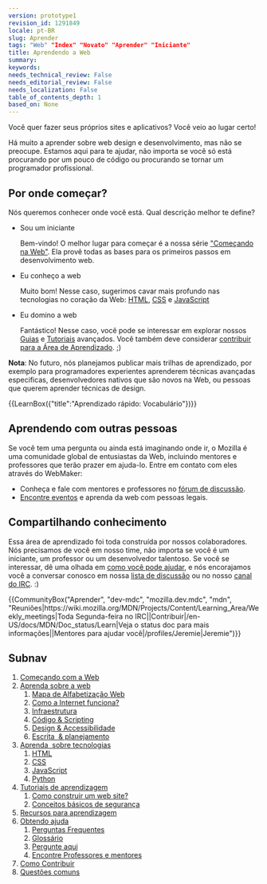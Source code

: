 ```yaml
---
version: prototype1
revision_id: 1291849
locale: pt-BR
slug: Aprender
tags: "Web" "Index" "Novato" "Aprender" "Iniciante"
title: Aprendendo a Web
summary: 
keywords: 
needs_technical_review: False
needs_editorial_review: False
needs_localization: False
table_of_contents_depth: 1
based_on: None
---
```

<div class="summary">
<p>Você quer fazer seus próprios sites e aplicativos? Você veio ao lugar certo!</p>
</div>

<p>Há muito a aprender sobre web design e desenvolvimento, mas não se preocupe. Estamos aqui para te ajudar, não importa se você só está procurando por um pouco de código ou procurando se tornar um programador profissional.</p>

<h2 id="Por_onde_começar">Por onde começar?</h2>

<p>Nós queremos conhecer onde você está. Qual descrição melhor te define?</p>

<ul class="card-grid">
 <li><span>Sou um iniciante</span>

  <p>Bem-vindo! O melhor lugar para começar é a nossa série <a href="/pt-BR/docs/Aprender/Getting_started_with_the_web">"Começando na Web"</a>. Ela provê todas as bases para os primeiros passos em desenvolvimento web.</p>
 </li>
 <li><span>Eu conheço a web</span>
  <p>Muito bom! Nesse caso, sugerimos cavar mais profundo nas tecnologias no coração da Web: <a href="/pt-BR/docs/Aprender/HTML">HTML</a>, <a href="/pt-BR/docs/Aprender/css">CSS</a> e <a href="/pt-BR/docs/Aprender/javascript">JavaScript</a></p>
 </li>
 <li><span>Eu domino a web</span>
  <p>Fantástico! Nesse caso, você pode se interessar em explorar nossos <a href="/en-US/docs/Web/Guide">Guias</a> e <a href="/en-US/docs/Web/Tutorials">Tutoriais</a> avançados. Você também deve considerar <a href="/en-US/Learn/How_to_contribute">contribuir para a Área de Aprendizado</a>. ;)</p>
 </li>
</ul>

<div class="note">
<p><strong>Nota</strong>: No futuro, nós planejamos publicar mais trilhas de aprendizado, por exemplo para programadores experientes aprenderem técnicas avançadas especificas, desenvolvedores nativos que são novos na Web, ou pessoas que querem aprender técnicas de design.</p>
</div>

<p>{{LearnBox({"title":"Aprendizado rápido: Vocabulário"})}}</p>

<h2 id="Aprendendo_com_outras_pessoas">Aprendendo com outras pessoas</h2>

<p>Se você tem uma pergunta ou ainda está imaginando onde ir, o Mozilla é uma comunidade global de entusiastas da Web, incluindo mentores e professores que terão prazer em ajuda-lo. Entre em contato com eles através do WebMaker:</p>

<ul>
 <li>Conheça e fale com mentores e professores no <a href="http://discourse.webmaker.org/" rel="external">fórum de discussão</a>.</li>
 <li><a href="https://events.webmaker.org/">Encontre eventos</a> e aprenda da web com pessoas legais.</li>
</ul>

<h2 id="Compartilhando_conhecimento">Compartilhando conhecimento</h2>

<p>Essa área de aprendizado foi toda construída por nossos colaboradores. Nós precisamos de você em nosso time, não importa se você é um iniciante, um professor ou um desenvolvedor talentoso. Se você se interessar, dê uma olhada em <a href="/en-US/Learn/How_to_contribute">como você pode ajudar</a>, e nós encorajamos você a conversar conosco em nossa <a href="/pt-BR/docs/MDN/Comunidade">lista de discussão</a> ou no nosso <a href="/en-US/docs/MDN/Community#Get_into_IRC">canal do IRC</a>. :)</p>

<p>{{CommunityBox("Aprender", "dev-mdc", "mozilla.dev.mdc", "mdn", "Reuniões|https://wiki.mozilla.org/MDN/Projects/Content/Learning_Area/Weekly_meetings|Toda Segunda-feira no IRC||Contribuir|/en-US/docs/MDN/Doc_status/Learn|Veja o status doc para mais informações||Mentores para ajudar você|/profiles/Jeremie|Jeremie")}}</p>

<h2 id="Subnav">Subnav</h2>

<ol>
 <li><a href="/pt-BR/docs/Aprender/Getting_started_with_the_web">Começando com a Web</a></li>
 <li><a href="/en-US/Learn/Skills">Aprenda sobre a web</a>
  <ol>
   <li><a href="https://webmaker.org/en-US/literacy" rel="external">Mapa de Alfabetização Web</a></li>
   <li><a href="/pt-BR/docs/Learn/Common_questions/Como_a_internet_funciona">Como a Internet funciona?</a></li>
   <li><a href="/en-US/Learn/Infrastructure">Infraestrutura</a></li>
   <li><a href="/en-US/Learn/Coding-Scripting">Código &amp; Scripting</a></li>
   <li><a href="/en-US/Learn/Design_and_Accessibility">Design &amp; Accessibilidade</a></li>
   <li><a href="/en-US/Learn/Composing_for_the_web">Escrita&nbsp; &amp; planejamento</a></li>
  </ol>
 </li>
 <li><a href="#">Aprenda&nbsp; sobre tecnologias</a>
  <ol>
   <li><a href="/en-US/Learn/HTML">HTML</a></li>
   <li><a href="/en-US/Learn/CSS">CSS</a></li>
   <li><a href="/en-US/Learn/JavaScript">JavaScript</a></li>
   <li><a href="/pt-BR/Learn/Python">Python</a></li>
  </ol>
 </li>
 <li><a href="/en-US/Learn/tutorial">Tutoriais de aprendizagem</a>
  <ol>
   <li><a href="/en-US/Learn/tutorial/How_to_build_a_web_site">Como construir um web site?</a></li>
   <li><a href="/en-US/Learn/tutorial/Information_Security_Basics">Conceitos básicos de segurança</a></li>
  </ol>
 </li>
 <li><a href="http://weblitmapper.webmakerprototypes.org/">Recursos para aprendizagem</a></li>
 <li><a href="/en-US/Learn/help">Obtendo ajuda</a>
  <ol>
   <li><a href="/en-US/Learn/FAQ">Perguntas Frequentes</a></li>
   <li><a href="/en-US/docs/Glossary">Glossário</a></li>
   <li><a href="http://discourse.webmakerprototypes.org/" rel="external">Pergunte aqui</a></li>
   <li><a href="https://events.webmaker.org/" rel="external">Encontre Professores e mentores</a></li>
  </ol>
 </li>
 <li><a href="/en-US/Learn/How_to_contribute">Como Contribuir</a></li>
 <li><a href="/pt-BR/docs/Learn/Common_questions">Questões comuns</a></li>
</ol>

